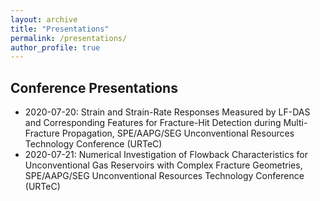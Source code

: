 ```yaml
---
layout: archive
title: "Presentations"
permalink: /presentations/
author_profile: true
---
```


## Conference Presentations
- 2020-07-20: Strain and Strain-Rate Responses Measured by LF-DAS and Corresponding Features for Fracture-Hit Detection during Multi-Fracture Propagation, SPE/AAPG/SEG Unconventional Resources Technology Conference (URTeC) 
- 2020-07-21: Numerical Investigation of Flowback Characteristics for Unconventional Gas Reservoirs with Complex Fracture Geometries, SPE/AAPG/SEG Unconventional Resources Technology Conference (URTeC)